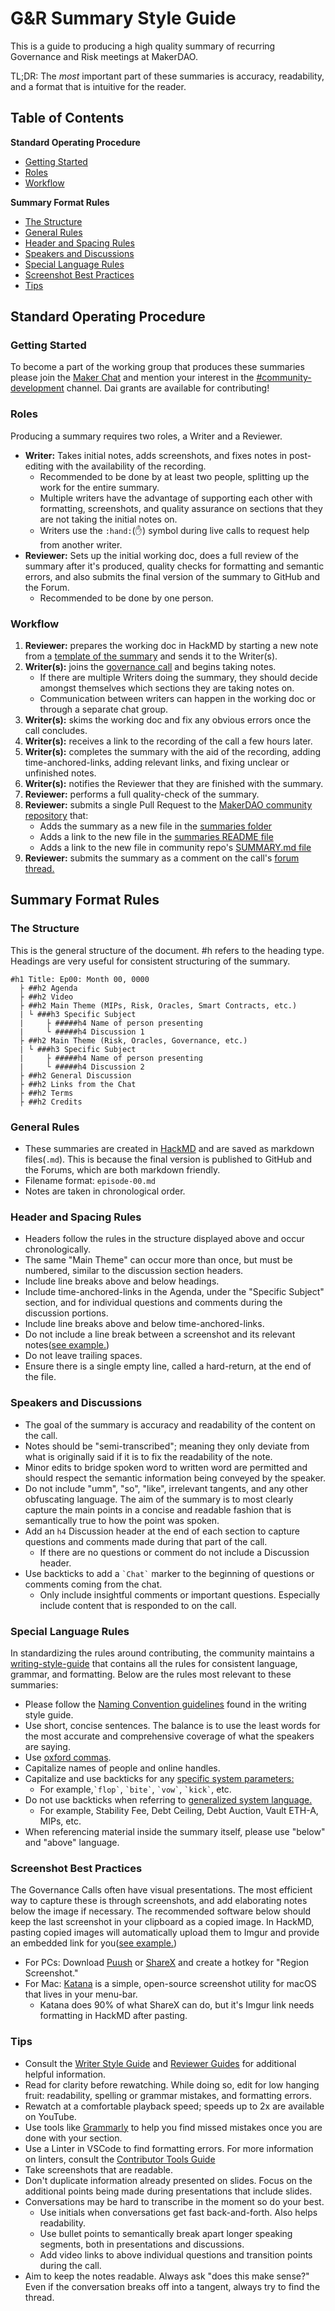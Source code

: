 # G&R Summary Style Guide

This is a guide to producing a high quality summary of recurring Governance and Risk meetings at MakerDAO.

TL;DR: The *most* important part of these summaries is accuracy, readability, and a format that is intuitive for the reader.

## Table of Contents

**Standard Operating Procedure**

- [Getting Started](#getting-started)
- [Roles](#roles)
- [Workflow](#workflow)

**Summary Format Rules**

- [The Structure](#the-structure)
- [General Rules](#header-rules)
- [Header and Spacing Rules](#header-and-spacing-rules)
- [Speakers and Discussions](#speakers-and-discussions)
- [Special Language Rules](#special-language-rules)
- [Screenshot Best Practices](#screenshot-best-practices)
- [Tips](#general-tips)

## Standard Operating Procedure

### Getting Started

To become a part of the working group that produces these summaries please join the [Maker Chat](https://chat.makerdao.com) and mention your interest in the [#community-development](https://chat.makerdao.com/channel/community-development) channel. Dai grants are available for contributing!

### Roles

Producing a summary requires two roles, a Writer and a Reviewer.

- **Writer:** Takes initial notes, adds screenshots, and fixes notes in post-editing with the availability of the recording.
  - Recommended to be done by at least two people, splitting up the work for the entire summary.
  - Multiple writers have the advantage of supporting each other with formatting, screenshots, and quality assurance on sections that they are not taking the initial notes on.
  - Writers use the `:hand:`(:hand:) symbol during live calls to request help from another writer.
- **Reviewer:** Sets up the initial working doc, does a full review of the summary after it's produced, quality checks for formatting and semantic errors, and also submits the final version of the summary to GitHub and the Forum.
  - Recommended to be done by one person.

### Workflow

1. **Reviewer:** prepares the working doc in HackMD by starting a new note from a [template of the summary](./gnr-summary-template.md) and sends it to the Writer(s).
1. **Writer(s):** joins the [governance call](https://calendar.google.com/calendar/embed?src=makerdao.com_3efhm2ghipksegl009ktniomdk@group.calendar.google.com&ctz=America/Los_Angeles) and begins taking notes.
    - If there are multiple Writers doing the summary, they should decide amongst themselves which sections they are taking notes on.
    - Communication between writers can happen in the working doc or through a separate chat group.
1. **Writer(s):** skims the working doc and fix any obvious errors once the call concludes.
1. **Writer(s):** receives a link to the recording of the call a few hours later.
1. **Writer(s):** completes the summary with the aid of the recording, adding time-anchored-links, adding relevant links, and fixing unclear or unfinished notes.
1. **Writer(s):** notifies the Reviewer that they are finished with the summary.
1. **Reviewer:** performs a full quality-check of the summary.
1. **Reviewer:** submits a single Pull Request to the [MakerDAO community repository](https://github.com/makerdao/community) that:
    -  Adds the summary as a new file in the [summaries folder](https://github.com/makerdao/community/tree/master/governance/governance-and-risk-meetings/summaries)
    -  Adds a link to the new file in the [summaries README file](https://github.com/makerdao/community/blob/master/governance/governance-and-risk-meetings/summaries/README.md)
    -  Adds a link to the new file in community repo's [SUMMARY.md file](https://github.com/makerdao/community/blob/master/SUMMARY.md)
1.  **Reviewer:** submits the summary as a comment on the call's [forum thread.](https://forum.makerdao.com/c/governance/gnr)

## Summary Format Rules

### The Structure

This is the general structure of the document. #h refers to the heading type. Headings are very useful for consistent structuring of the summary.

```
#h1 Title: Ep00: Month 00, 0000
  ├ ##h2 Agenda
  ├ ##h2 Video
  ├ ##h2 Main Theme (MIPs, Risk, Oracles, Smart Contracts, etc.)
  | └ ###h3 Specific Subject
  |     ├ #####h4 Name of person presenting
  |     └ #####h4 Discussion 1
  ├ ##h2 Main Theme (Risk, Oracles, Governance, etc.)
  | └ ###h3 Specific Subject
  |     ├ #####h4 Name of person presenting
  |     └ #####h4 Discussion 2
  ├ ##h2 General Discussion
  ├ ##h2 Links from the Chat
  ├ ##h2 Terms
  ├ ##h2 Credits

```

### General Rules

- These summaries are created in [HackMD](https://hackmd.io/) and are saved as markdown files(`.md`). This is because the final version is published to GitHub and the Forums, which are both markdown friendly.
- Filename format: `episode-00.md`
- Notes are taken in chronological order.

### Header and Spacing Rules

- Headers follow the rules in the structure displayed above and occur chronologically.
- The same "Main Theme" can occur more than once, but must be numbered, similar to the discussion section headers.
- Include line breaks above and below headings.
- Include time-anchored-links in the Agenda, under the "Specific Subject" section, and for individual questions and comments during the discussion portions.
- Include line breaks above and below time-anchored-links.
- Do not include a line break between a screenshot and its relevant notes([see example.](https://i.imgur.com/kzV3jcY.png))
- Do not leave trailing spaces.
- Ensure there is a single empty line, called a hard-return, at the end of the file.

### Speakers and Discussions

- The goal of the summary is accuracy and readability of the content on the call.
- Notes should be "semi-transcribed"; meaning they only deviate from what is originally said if it is to fix the readability of the note.
- Minor edits to bridge spoken word to written word are permitted and should respect the semantic information being conveyed by the speaker.
- Do not include "umm", "so", "like", irrelevant tangents, and any other obfuscating language. The aim of the summary is to most clearly capture the main points in a concise and readable fashion that is semantically true to how the point was spoken.
- Add an `h4` Discussion header at the end of each section to capture questions and comments made during that part of the call.
    -  If there are no questions or comment do not include a Discussion header.
- Use backticks to add a `` `Chat` `` marker to the beginning of questions or comments coming from the chat.
    - Only include insightful comments or important questions. Especially include content that is responded to on the call.

### Special Language Rules

In standardizing the rules around contributing, the community maintains a [writing-style-guide](https://community-development.makerdao.com/contributing/style-guide) that contains all the rules for consistent language, grammar, and formatting. Below are the rules most relevant to these summaries:

- Please follow the [Naming Convention guidelines](./contributing/style-guide#naming-conventions) found in the writing style guide.
- Use short, concise sentences. The balance is to use the least words for the most accurate and comprehensive coverage of what the speakers are saying.
- Use [oxford commas](https://en.wikipedia.org/wiki/Serial_comma).
- Capitalize names of people and online handles.
- Capitalize and use backticks for any [specific system parameters:](https://docs.makerdao.com/other-documentation/system-glossary)
    - For example,`` `flop` ``, `` `bite` ``, `` `vow` ``, `` `kick` ``, etc.
- Do not use backticks when referring to [generalized system language.](https://community-development.makerdao.com/makerdao-mcd-faqs/faqs/glossary)
    - For example, Stability Fee, Debt Ceiling, Debt Auction, Vault ETH-A, MIPs, etc.
- When referencing material inside the summary itself, please use "below" and "above" language.

### Screenshot Best Practices

The Governance Calls often have visual presentations. The most efficient way to capture these is through screenshots, and add elaborating notes below the image if necessary. The recommended software below should keep the last screenshot in your clipboard as a copied image. In HackMD, pasting copied images will automatically upload them to Imgur and provide an embedded link for you([see example.](![](https://i.imgur.com/nNBR9UT.png)))

- For PCs: Download [Puush](https://puush.me/) or [ShareX](https://getsharex.com/) and create a hotkey for "Region Screenshot."
- For Mac: [Katana](https://github.com/bluegill/katana) is a simple, open-source screenshot utility for macOS that lives in your menu-bar.
    - Katana does 90% of what ShareX can do, but it's Imgur link needs formatting in HackMD after pasting.

### Tips

- Consult the [Writer Style Guide](./contributing/style-guide.md) and [Reviewer Guides](./contributing/reviewer-guide.md) for additional helpful information.
- Read for clarity before rewatching. While doing so, edit for low hanging fruit: readability, spelling or grammar mistakes, and formatting errors.
- Rewatch at a comfortable playback speed; speeds up to 2x are available on YouTube.
- Use tools like [Grammarly](https://app.grammarly.com/) to help you find missed mistakes once you are done with your section.
- Use a Linter in VSCode to find formatting errors. For more information on linters, consult the [Contributor Tools Guide](./contributing/contributor-tools/#VSCode)
- Take screenshots that are readable.
- Don't duplicate information already presented on slides. Focus on the additional points being made during presentations that include slides.
- Conversations may be hard to transcribe in the moment so do your best.
    - Use initials when conversations get fast back-and-forth. Also helps readability.
    - Use bullet points to semantically break apart longer speaking segments, both in presentations and discussions.
    - Add video links to above individual questions and transition points during the call.
- Aim to keep the notes readable. Always ask "does this make sense?" Even if the conversation breaks off into a tangent, always try to find the thread.
